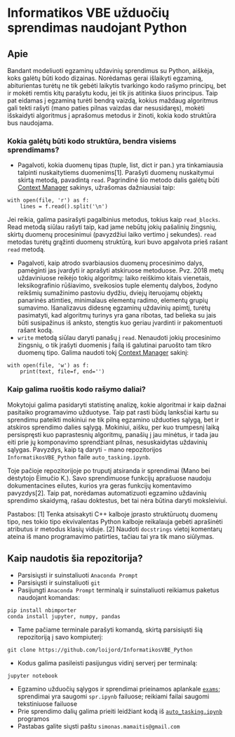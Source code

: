 # Informatikos VBE užduočių sprendimas naudojant Python

## Apie

Bandant modeliuoti egzaminų uždavinių sprendimus su Python, aiškėja, koks galėtų būti kodo dizainas. Norėdamas gerai išlaikyti egzaminą, abiturientas turėtų ne tik gebėti laikytis tvarkingo kodo rašymo principų, bet ir mokėti remtis kitų parašytu kodu, jei tik jis atitinka šiuos principus. Taip pat eidamas į egzaminą turėti bendrą vaizdą, kokius maždaug algoritmus gali tekti rašyti (mano paties pilnas vaizdas dar nesusidaręs), mokėti išskaidyti algoritmus į aprašomus metodus ir žinoti, kokia kodo struktūra bus naudojama. 

### Kokia galėtų būti kodo struktūra, bendra visiems sprendimams? 

* Pagalvoti, kokia duomenų tipas (tuple, list, dict ir pan.) yra tinkamiausia talpinti nuskaitytiems duomenims[1]. Parašyti duomenų nuskaitymui skirtą metodą, pavadintą `read`. Pagrindinė šio metodo dalis galėtų būti [Context Manager](https://book.pythontips.com/en/latest/context_managers.html) sakinys, užrašomas dažniausiai taip: 

```
with open(file, 'r') as f: 
    lines = f.read().split('\n')
```

Jei reikia, galima pasirašyti pagalbinius metodus, tokius kaip `read_blocks`. Read metodą siūlau rašyti taip, kad jame nebūtų jokių pašalinių žingsnių, skirtų duomenų procesinimui (pavyzdžiui laiko vertimo į sekundes). `read` metodas turėtų grąžinti duomenų struktūrą, kuri buvo apgalvota prieš rašant `read` metodą.
* Pagalvoti, kaip atrodo svarbiausios duomenų procesinimo dalys, pamėginti jas įvardyti ir aprašyti atskiruose metoduose. Pvz. 2018 metų uždaviniuose reikėjo tokių algoritmų: laiko reiškimo kitais vienetais, leksikografinio rūšiavimo, sveikosios tuple elementų dalybos, žodyno reikšmių sumažinimo pastoviu dydžiu, dviejų iteruojamų objektų panarinės atimties, minimalaus elementų radimo, elementų grupių sumavimo. Išanalizavus didesnę egzaminų uždavinių apimtį, turėtų pasimatyti, kad algoritmų turinys yra gana ribotas, tad belieka su jais būti susipažinus iš anksto, stengtis kuo geriau įvardinti ir pakomentuoti rašant kodą.
* `write` metodą siūlau daryti panašų į `read`. Nenaudoti jokių procesinimo žingsnių, o tik įrašyti duomenis į failą iš galutinai paruošto tam tikro duomenų tipo. Galima naudoti tokį [Context Manager](https://book.pythontips.com/en/latest/context_managers.html) sakinį:

```
with open(file, 'w') as f: 
    print(text, file=f, end='')
```

### Kaip galima ruoštis kodo rašymo daliai?

Mokytojui galima pasidaryti statistinę analizę, kokie algoritmai ir kaip dažnai pasitaiko programavimo užduotyse. Taip pat rasti būdų lanksčiai kartu su sprendimu pateikti mokiniui ne tik pilną egzamino užduoties sąlygą, bet ir atskiros sprendimo dalies sąlygą. Mokiniui, aišku, per kuo trumpesnį laiką persispręsti kuo paprastesnių algoritmų, panašių į jau minėtus, ir tada jau eiti prie jų komponavimo sprendžiant pilnas, nesuskaidytas uždavinių sąlygas. Pavyzdys, kaip tą daryti - mano repozitorijos `InformatikosVBE_Python` faile `auto_tasking.ipynb`.

Toje pačioje repozitorijoje po truputį atsiranda ir sprendimai (Mano bei dėstytojo Eimučio K.). Savo sprendimuose funkcijų aprašuose naudoju dokumentacines eilutes, kurios yra geras funkcijų komentavimo pavyzdys[2]. Taip pat, norėdamas automatizuoti egzamino uždavinių sprendimo skaidymą, rašau doktestus, bet tai nėra būtina daryti moksleiviui.

Pastabos:
[1] Tenka atsisakyti C++ kalboje įprasto struktūruotų duomenų tipo, nes tokio tipo ekvivalentas Python kalboje reikalauja gebėti aprašinėti atributus ir metodus klasių viduje.
[2] Naudoti `docstrings` vietoj komentarų ateina iš mano programavimo patirties, tačiau tai yra tik mano siūlymas.

## Kaip naudotis šia repozitorija?

* Parsisiųsti ir suinstaliuoti `Anaconda Prompt`
* Parsisiųsti ir suinstaliuoti `git`
* Pasijungti `Anaconda Prompt` terminalą ir suinstaliuoti reikiamus paketus naudojant komandas:

```
pip install nbimporter
conda install jupyter, numpy, pandas
```
    
* Tame pačiame terminale parašyti komandą, skirtą parsisiųsti šią repozitoriją į savo kompiuterį:

```
git clone https://github.com/loijord/InformatikosVBE_Python
```
    
* Kodus galima pasileisti pasijungus vidinį serverį per terminalą:

```
jupyter notebook
```
    
* Egzamino užduočių sąlygos ir sprendimai prieinamos aplankale [`exams`](https://github.com/loijord/InformatikosVBE_Python/tree/main/exams); sprendimai yra saugomi `spr.ipynb` failuose; reikiami failai saugomi tekstiniuose failuose
* Prie sprendimo dalių galima prieiti leidžiant kodą iš [`auto_tasking.ipynb`](https://github.com/loijord/InformatikosVBE_Python/blob/main/auto_tasking.ipynb) programos
* Pastabas galite siųsti paštu `simonas.mamaitis@gmail.com`
    
